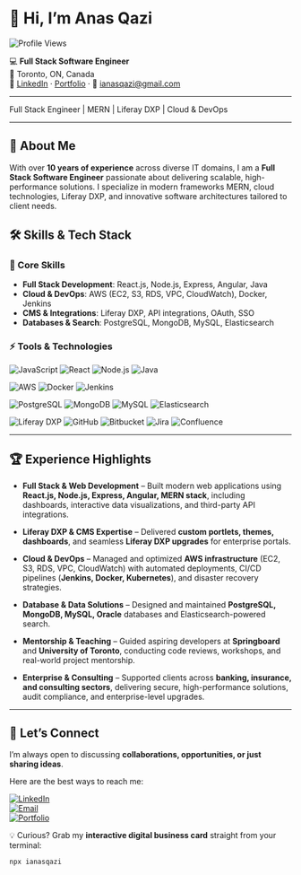 # 👋 Hi, I’m Anas Qazi  
![Profile Views](https://komarev.com/ghpvc/?username=ianasqazi&color=blue)

💻 **Full Stack Software Engineer**  
📍 Toronto, ON, Canada  
🔗 [LinkedIn](https://www.linkedin.com/in/anasqazi) · [Portfolio](https://ianasqazi.ca) · 📧 ianasqazi@gmail.com  

---

Full Stack Engineer | MERN | Liferay DXP | Cloud & DevOps

---

## 🚀 About Me  
With over **10 years of experience** across diverse IT domains, I am a **Full Stack Software Engineer** passionate about delivering scalable, high-performance solutions. I specialize in modern frameworks MERN, cloud technologies, Liferay DXP, and innovative software architectures tailored to client needs.  

## 🛠️ Skills & Tech Stack  

### 🔑 Core Skills  
- **Full Stack Development**: React.js, Node.js, Express, Angular, Java  
- **Cloud & DevOps**: AWS (EC2, S3, RDS, VPC, CloudWatch), Docker, Jenkins  
- **CMS & Integrations**: Liferay DXP, API integrations, OAuth, SSO  
- **Databases & Search**: PostgreSQL, MongoDB, MySQL, Elasticsearch  

### ⚡ Tools & Technologies  
![JavaScript](https://img.shields.io/badge/JavaScript-ES6+-yellow) 
![React](https://img.shields.io/badge/React-blue) 
![Node.js](https://img.shields.io/badge/Node.js-green) 
![Java](https://img.shields.io/badge/Java-orange) 

![AWS](https://img.shields.io/badge/AWS-232F3E?logo=amazon-aws) 
![Docker](https://img.shields.io/badge/Docker-2496ED?logo=docker) 
![Jenkins](https://img.shields.io/badge/Jenkins-D24939?logo=jenkins)  

![PostgreSQL](https://img.shields.io/badge/PostgreSQL-blue) 
![MongoDB](https://img.shields.io/badge/MongoDB-green) 
![MySQL](https://img.shields.io/badge/MySQL-lightblue) 
![Elasticsearch](https://img.shields.io/badge/Elasticsearch-005571?logo=elasticsearch)  

![Liferay DXP](https://img.shields.io/badge/Liferay_DXP-005C97?logo=liferay) 
![GitHub](https://img.shields.io/badge/GitHub-181717?logo=github) 
![Bitbucket](https://img.shields.io/badge/Bitbucket-0052CC?logo=bitbucket) 
![Jira](https://img.shields.io/badge/Jira-0052CC?logo=jira) 
![Confluence](https://img.shields.io/badge/Confluence-172B4D?logo=confluence)  


---

## 🏆 Experience Highlights  

- **Full Stack & Web Development** – Built modern web applications using **React.js, Node.js, Express, Angular, MERN stack**, including dashboards, interactive data visualizations, and third-party API integrations.  

- **Liferay DXP & CMS Expertise** – Delivered **custom portlets, themes, dashboards**, and seamless **Liferay DXP upgrades** for enterprise portals.  

- **Cloud & DevOps** – Managed and optimized **AWS infrastructure** (EC2, S3, RDS, VPC, CloudWatch) with automated deployments, CI/CD pipelines (**Jenkins, Docker, Kubernetes**), and disaster recovery strategies.  

- **Database & Data Solutions** – Designed and maintained **PostgreSQL, MongoDB, MySQL, Oracle** databases and Elasticsearch-powered search.  

- **Mentorship & Teaching** – Guided aspiring developers at **Springboard** and **University of Toronto**, conducting code reviews, workshops, and real-world project mentorship.  

- **Enterprise & Consulting** – Supported clients across **banking, insurance, and consulting sectors**, delivering secure, high-performance solutions, audit compliance, and enterprise-level upgrades.  

---

## 🤝 Let’s Connect  
I’m always open to discussing **collaborations, opportunities, or just sharing ideas**.  

Here are the best ways to reach me:  

[![LinkedIn](https://img.shields.io/badge/LinkedIn-Connect-blue?logo=linkedin)](https://www.linkedin.com/in/anasqazi)  
[![Email](https://img.shields.io/badge/Email-Contact-red?logo=gmail)](mailto:ianasqazi@gmail.com)  
[![Portfolio](https://img.shields.io/badge/Portfolio-Visit-0A66C2?logo=vercel)](https://ianasqazi.ca)  


💡 Curious? Grab my **interactive digital business card** straight from your terminal:


```bash
npx ianasqazi
```
